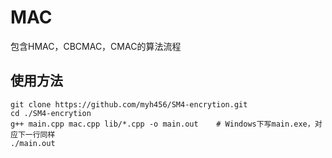 # MAC
包含HMAC，CBCMAC，CMAC的算法流程
## 使用方法
``` shell
git clone https://github.com/myh456/SM4-encrytion.git
cd ./SM4-encrytion
g++ main.cpp mac.cpp lib/*.cpp -o main.out    # Windows下写main.exe，对应下一行同样
./main.out
```